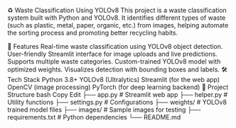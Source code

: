 ♻️ Waste Classification Using YOLOv8
This project is a waste classification system built with Python and YOLOv8. It identifies different types of waste (such as plastic, metal, paper, organic, etc.) from images, helping automate the sorting process and promoting better recycling habits.

🚀 Features
Real-time waste classification using YOLOv8 object detection.
User-friendly Streamlit interface for image uploads and live predictions.
Supports multiple waste categories.
Custom-trained YOLOv8 model with optimized weights.
Visualizes detection with bounding boxes and labels.
🛠️ Tech Stack
Python 3.8+
YOLOv8 (Ultralytics)
Streamlit (for the web app)
OpenCV (image processing)
PyTorch (for deep learning backend)
📂 Project Structure
bash
Copy
Edit
├── app.py              # Streamlit web app
├── helper.py           # Utility functions
├── settings.py         # Configurations
├── weights/            # YOLOv8 trained model files
├── images/             # Sample images for testing
├── requirements.txt    # Python dependencies
└── README.md
